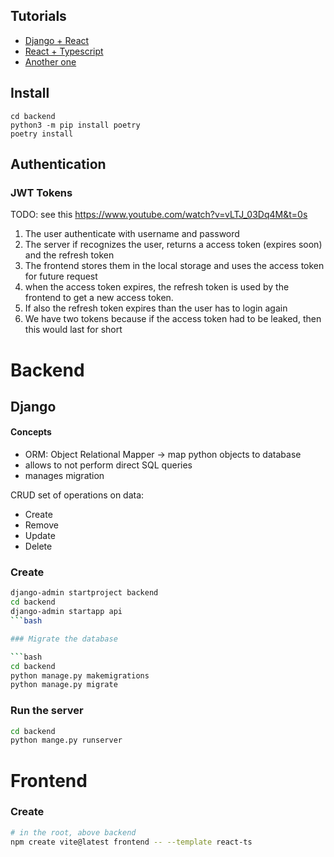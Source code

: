 ## Tutorials

* [Django + React](https://www.youtube.com/watch?v=c-QsfbznSXI&t=1s)
* [React + Typescript](https://react.dev/learn/typescript)
* [Another one](https://dev.to/koladev/django-rest-authentication-cmh)

## Install

```
cd backend
python3 -m pip install poetry
poetry install
```


## Authentication


### JWT Tokens

TODO: see this https://www.youtube.com/watch?v=vLTJ_03Dq4M&t=0s

1. The user authenticate with username and password
2. The server if recognizes the user, returns a access token (expires soon) and the refresh token
3. The frontend stores them in the local storage and uses the access token for future request
4. when the access token expires, the refresh token is used by the frontend to get a new access token. 
5. If also the refresh token expires than the user has to login again
6. We have two tokens because if the access token had to be leaked, then this would last for short

# Backend

## Django

#### Concepts
* ORM: Object Relational Mapper -> map python objects to database
* allows to not perform direct SQL queries
* manages migration

CRUD set of operations on data: 
* Create
* Remove
* Update
* Delete

### Create

```bash
django-admin startproject backend
cd backend
django-admin startapp api
```bash

### Migrate the database

```bash
cd backend
python manage.py makemigrations
python manage.py migrate
```

### Run the server

```bash
cd backend
python mange.py runserver
```


# Frontend

### Create

```bash
# in the root, above backend
npm create vite@latest frontend -- --template react-ts
```